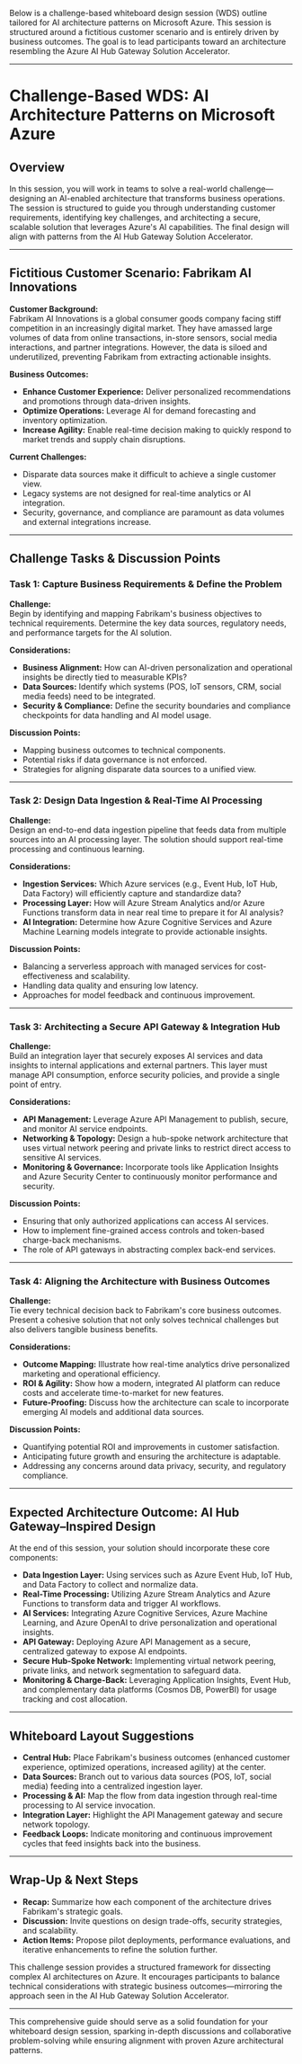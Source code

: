 Below is a challenge-based whiteboard design session (WDS) outline tailored for AI architecture patterns on Microsoft Azure. This session is structured around a fictitious customer scenario and is entirely driven by business outcomes. The goal is to lead participants toward an architecture resembling the Azure AI Hub Gateway Solution Accelerator.

---

# Challenge-Based WDS: AI Architecture Patterns on Microsoft Azure

## Overview

In this session, you will work in teams to solve a real-world challenge—designing an AI-enabled architecture that transforms business operations. The session is structured to guide you through understanding customer requirements, identifying key challenges, and architecting a secure, scalable solution that leverages Azure's AI capabilities. The final design will align with patterns from the AI Hub Gateway Solution Accelerator.

---

## Fictitious Customer Scenario: Fabrikam AI Innovations

**Customer Background:**  
Fabrikam AI Innovations is a global consumer goods company facing stiff competition in an increasingly digital market. They have amassed large volumes of data from online transactions, in-store sensors, social media interactions, and partner integrations. However, the data is siloed and underutilized, preventing Fabrikam from extracting actionable insights.

**Business Outcomes:**  
- **Enhance Customer Experience:** Deliver personalized recommendations and promotions through data-driven insights.  
- **Optimize Operations:** Leverage AI for demand forecasting and inventory optimization.  
- **Increase Agility:** Enable real-time decision making to quickly respond to market trends and supply chain disruptions.

**Current Challenges:**  
- Disparate data sources make it difficult to achieve a single customer view.  
- Legacy systems are not designed for real-time analytics or AI integration.  
- Security, governance, and compliance are paramount as data volumes and external integrations increase.

---

## Challenge Tasks & Discussion Points

### **Task 1: Capture Business Requirements & Define the Problem**

**Challenge:**  
Begin by identifying and mapping Fabrikam's business objectives to technical requirements. Determine the key data sources, regulatory needs, and performance targets for the AI solution.

**Considerations:**  
- **Business Alignment:** How can AI-driven personalization and operational insights be directly tied to measurable KPIs?  
- **Data Sources:** Identify which systems (POS, IoT sensors, CRM, social media feeds) need to be integrated.  
- **Security & Compliance:** Define the security boundaries and compliance checkpoints for data handling and AI model usage.

**Discussion Points:**  
- Mapping business outcomes to technical components.  
- Potential risks if data governance is not enforced.  
- Strategies for aligning disparate data sources to a unified view.

---

### **Task 2: Design Data Ingestion & Real-Time AI Processing**

**Challenge:**  
Design an end-to-end data ingestion pipeline that feeds data from multiple sources into an AI processing layer. The solution should support real-time processing and continuous learning.

**Considerations:**  
- **Ingestion Services:** Which Azure services (e.g., Event Hub, IoT Hub, Data Factory) will efficiently capture and standardize data?  
- **Processing Layer:** How will Azure Stream Analytics and/or Azure Functions transform data in near real time to prepare it for AI analysis?  
- **AI Integration:** Determine how Azure Cognitive Services and Azure Machine Learning models integrate to provide actionable insights.

**Discussion Points:**  
- Balancing a serverless approach with managed services for cost-effectiveness and scalability.  
- Handling data quality and ensuring low latency.  
- Approaches for model feedback and continuous improvement.

---

### **Task 3: Architecting a Secure API Gateway & Integration Hub**

**Challenge:**  
Build an integration layer that securely exposes AI services and data insights to internal applications and external partners. This layer must manage API consumption, enforce security policies, and provide a single point of entry.

**Considerations:**  
- **API Management:** Leverage Azure API Management to publish, secure, and monitor AI service endpoints.  
- **Networking & Topology:** Design a hub-spoke network architecture that uses virtual network peering and private links to restrict direct access to sensitive AI services.  
- **Monitoring & Governance:** Incorporate tools like Application Insights and Azure Security Center to continuously monitor performance and security.

**Discussion Points:**  
- Ensuring that only authorized applications can access AI services.  
- How to implement fine-grained access controls and token-based charge-back mechanisms.  
- The role of API gateways in abstracting complex back-end services.

---

### **Task 4: Aligning the Architecture with Business Outcomes**

**Challenge:**  
Tie every technical decision back to Fabrikam's core business outcomes. Present a cohesive solution that not only solves technical challenges but also delivers tangible business benefits.

**Considerations:**  
- **Outcome Mapping:** Illustrate how real-time analytics drive personalized marketing and operational efficiency.  
- **ROI & Agility:** Show how a modern, integrated AI platform can reduce costs and accelerate time-to-market for new features.  
- **Future-Proofing:** Discuss how the architecture can scale to incorporate emerging AI models and additional data sources.

**Discussion Points:**  
- Quantifying potential ROI and improvements in customer satisfaction.  
- Anticipating future growth and ensuring the architecture is adaptable.  
- Addressing any concerns around data privacy, security, and regulatory compliance.

---

## Expected Architecture Outcome: AI Hub Gateway–Inspired Design

At the end of this session, your solution should incorporate these core components:

- **Data Ingestion Layer:** Using services such as Azure Event Hub, IoT Hub, and Data Factory to collect and normalize data.
- **Real-Time Processing:** Utilizing Azure Stream Analytics and Azure Functions to transform data and trigger AI workflows.
- **AI Services:** Integrating Azure Cognitive Services, Azure Machine Learning, and Azure OpenAI to drive personalization and operational insights.
- **API Gateway:** Deploying Azure API Management as a secure, centralized gateway to expose AI endpoints.
- **Secure Hub-Spoke Network:** Implementing virtual network peering, private links, and network segmentation to safeguard data.
- **Monitoring & Charge-Back:** Leveraging Application Insights, Event Hub, and complementary data platforms (Cosmos DB, PowerBI) for usage tracking and cost allocation.

---

## Whiteboard Layout Suggestions

- **Central Hub:** Place Fabrikam's business outcomes (enhanced customer experience, optimized operations, increased agility) at the center.
- **Data Sources:** Branch out to various data sources (POS, IoT, social media) feeding into a centralized ingestion layer.
- **Processing & AI:** Map the flow from data ingestion through real-time processing to AI service invocation.
- **Integration Layer:** Highlight the API Management gateway and secure network topology.
- **Feedback Loops:** Indicate monitoring and continuous improvement cycles that feed insights back into the business.

---

## Wrap-Up & Next Steps

- **Recap:** Summarize how each component of the architecture drives Fabrikam's strategic goals.
- **Discussion:** Invite questions on design trade-offs, security strategies, and scalability.
- **Action Items:** Propose pilot deployments, performance evaluations, and iterative enhancements to refine the solution further.

This challenge session provides a structured framework for dissecting complex AI architectures on Azure. It encourages participants to balance technical considerations with strategic business outcomes—mirroring the approach seen in the AI Hub Gateway Solution Accelerator.

---

This comprehensive guide should serve as a solid foundation for your whiteboard design session, sparking in-depth discussions and collaborative problem-solving while ensuring alignment with proven Azure architectural patterns.